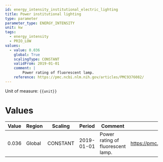 ```yaml
---
id: energy_intensity_institutional_electric_lighting
title: Power institutional lighting
type: parameter
parameter_type: ENERGY_INTENSITY
unit: kw
tags:
  - energy_intensity
  - PRIO_LOW
values:
  - value: 0.036
    global: True
    scalingType: CONSTANT
    validFrom: 2019-01-01
    comment: |
        Power rating of fluorescent lamp.
    reference: https://pmc.ncbi.nlm.nih.gov/articles/PMC9376082/
---
```



Unit of measure: `{{unit}}`


# Values


| Value | Region | Scaling | Period | Comment | Reference |
|-------|--------|---------|--------|---------|-----------|
| 0.036 | Global | CONSTANT | 2019-01-01 | Power rating of fluorescent lamp. | https://pmc.ncbi.nlm.nih.gov/articles/PMC9376082/ |


